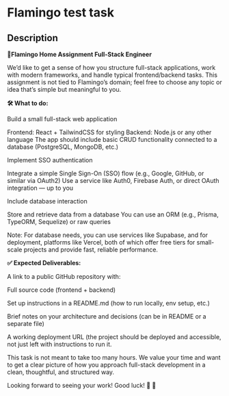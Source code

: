 # Flamingo test task
## Description
**🦩Flamingo Home Assignment Full-Stack Engineer**

We’d like to get a sense of how you structure full-stack applications, work with modern frameworks, and handle typical frontend/backend tasks. This assignment is not tied to Flamingo’s domain; feel free to choose any topic or idea that’s simple but meaningful to you.

**🛠️ What to do:**

Build a small full-stack web application

Frontend: React + TailwindCSS for styling
Backend: Node.js or any other language
The app should include basic CRUD functionality connected to a database (PostgreSQL, MongoDB, etc.)

Implement SSO authentication

Integrate a simple Single Sign-On (SSO) flow (e.g., Google, GitHub, or similar via OAuth2)
Use a service like Auth0, Firebase Auth, or direct OAuth integration — up to you

Include database interaction

Store and retrieve data from a database
You can use an ORM (e.g., Prisma, TypeORM, Sequelize) or raw queries

Note: For database needs, you can use services like Supabase, and for deployment, platforms like Vercel,  both of which offer free tiers for small-scale projects and provide fast, reliable performance.

**✅ Expected Deliverables:**

A link to a public GitHub repository with:

Full source code (frontend + backend)

Set up instructions in a README.md (how to run locally, env setup, etc.)

Brief notes on your architecture and decisions (can be in README or a separate file)

A working deployment URL (the project should be deployed and accessible, not just left with instructions to run it.

This task is not meant to take too many hours. We value your time and want to get a clear picture of how you approach full-stack development in a clean, thoughtful, and structured way.

Looking forward to seeing your work! Good luck! 🦩 💫



